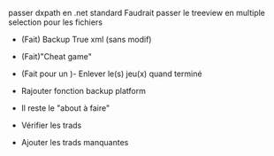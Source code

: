 ﻿passer dxpath en .net standard
Faudrait passer le treeview en multiple selection pour les fichiers
- (Fait) Backup True xml (sans modif)
- (Fait)"Cheat game"
- (Fait pour un )- Enlever le(s) jeu(x) quand terminé
- Rajouter fonction backup platform
- Il reste le "about à faire"

- Vérifier les trads
- Ajouter les trads manquantes
